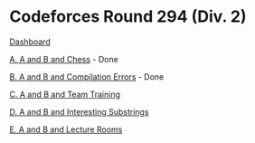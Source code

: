 # Codeforces Round 294 (Div. 2)

[Dashboard](https://codeforces.com/contest/519)

[A. A and B and Chess](https://codeforces.com/contest/519/problem/A) - Done

[B. A and B and Compilation Errors](https://codeforces.com/contest/519/problem/B1) - Done

[C. A and B and Team Training](https://codeforces.com/contest/519/problem/C)

[D. A and B and Interesting Substrings](https://codeforces.com/contest/519/problem/D1)

[E. A and B and Lecture Rooms](https://codeforces.com/contest/519/problem/E1)
